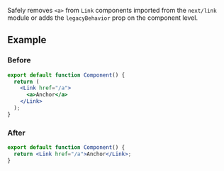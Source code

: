 Safely removes `<a>` from `Link` components imported from the `next/link` module or adds the `legacyBehavior` prop on the component level.

## Example

### Before

```jsx
export default function Component() {
  return (
    <Link href="/a">
      <a>Anchor</a>
    </Link>
  );
}
```

### After

```jsx
export default function Component() {
  return <Link href="/a">Anchor</Link>;
}
```

